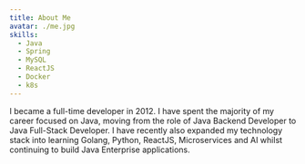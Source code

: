 ```yaml
---
title: About Me
avatar: ./me.jpg
skills:
  - Java
  - Spring
  - MySQL
  - ReactJS
  - Docker
  - k8s
---
```


I became a full-time developer in 2012. I have spent the majority of my career focused on Java, moving from the role of Java Backend Developer to Java Full-Stack Developer. I have recently also expanded my technology stack into learning Golang, Python, ReactJS, Microservices and AI whilst continuing to build Java Enterprise applications.
